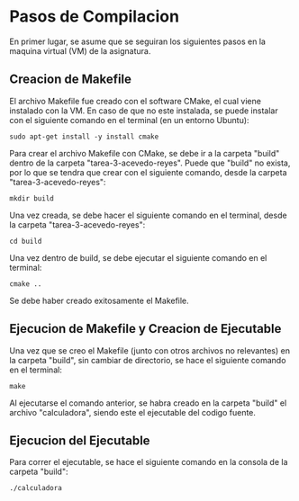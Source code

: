 # Pasos de Compilacion

En primer lugar, se asume que se seguiran los siguientes pasos en la maquina virtual (VM) de la asignatura.

## Creacion de Makefile

El archivo Makefile fue creado con el software CMake, el cual viene instalado con la VM. En caso de que no este instalada, se puede instalar con el siguiente comando en el terminal (en un entorno Ubuntu): 

	sudo apt-get install -y install cmake

Para crear el archivo Makefile con CMake, se debe ir a la carpeta "build" dentro de la carpeta "tarea-3-acevedo-reyes". Puede que "build" no exista, por lo que se tendra que crear con el siguiente comando, desde la carpeta "tarea-3-acevedo-reyes":

	mkdir build

Una vez creada, se debe hacer el siguiente comando en el terminal, desde la carpeta "tarea-3-acevedo-reyes":

	cd build

Una vez dentro de build, se debe ejecutar el siguiente comando en el terminal:

	cmake ..
	
Se debe haber creado exitosamente el Makefile.

## Ejecucion de Makefile y Creacion de Ejecutable

Una vez que se creo el Makefile (junto con otros archivos no relevantes) en la carpeta "build", sin cambiar de directorio, se hace el siguiente comando en el terminal:

	make
	
Al ejecutarse el comando anterior, se habra creado en la carpeta "build" el archivo "calculadora", siendo este el ejecutable del codigo fuente.

## Ejecucion del Ejecutable

Para correr el ejecutable, se hace el siguiente comando en la consola de la carpeta "build":

	./calculadora
